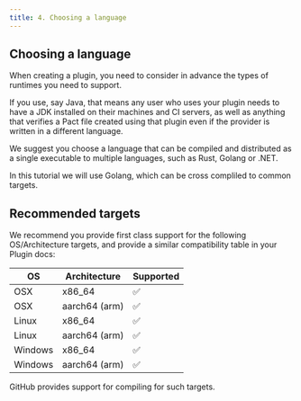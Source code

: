 ```yaml
---
title: 4. Choosing a language
---
```



## Choosing a language

When creating a plugin, you need to consider in advance the types of runtimes you need to support.

If you use, say Java, that means any user who uses your plugin needs to have a JDK installed on their machines and CI servers, as well as anything that verifies a Pact file created using that plugin even if the provider is written in a different language.

We suggest you choose a language that can be compiled and distributed as a single executable to multiple languages, such as Rust, Golang or .NET.

In this tutorial we will use Golang, which can be cross compliled to common targets.

## Recommended targets

We recommend you provide first class support for the following OS/Architecture targets, and provide a similar compatibility table in your Plugin docs:

| OS      | Architecture | Supported |
| ------- | ------------ | --------- |
| OSX     | x86_64       | ✅         |
| OSX     | aarch64 (arm)| ✅         |
| Linux   | x86_64       | ✅         |
| Linux   | aarch64 (arm)| ✅         |
| Windows | x86_64       | ✅         |
| Windows | aarch64 (arm)| ✅         |

GitHub provides support for compiling for such targets.